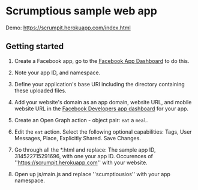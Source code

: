 Scrumptious sample web app
=================================

Demo: https://scrumpit.herokuapp.com/index.html

## Getting started

  1. Create a Facebook app, go to the [Facebook App Dashboard](https://developers.facebook.com/apps/) to do this.
  1. Note your app ID, and namespace.
  1. Define your application's base URI including the directory containing these uploaded files.
  1. Add your website's domain as an app domain, website URL, and mobile website URL in the [Facebook Developers app dashboard](https://developers.facebook.com/apps/) for your app.
  1. Create an Open Graph action - object pair: `eat` a `meal`.
  1. Edit the `eat` action. Select the following optional capabilities: Tags, User Messages, Place, Explicitly Shared. Save Changes.
  1. Go through all the *.html and replace: The sample app ID, 314522715291696, with one your app ID. Occurences of ''https://scrumpit.herokuapp.com'' with your website.

  1. Open up js/main.js and replace ''scumptiousios'' with your app namespace.

